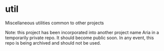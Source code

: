 # util
Miscellaneous utilities common to other projects

Note: this project has been incorporated into another project name Aria in a temporarily private repo. It should become public soon. In any event, this repo is being archived and should not be used.
